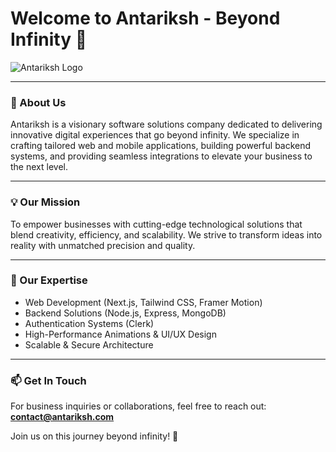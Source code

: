 # Welcome to Antariksh - Beyond Infinity 🚀

![Antariksh Logo](./Antariksh%20Information%20Technology%20FINAL%20LOGO.png)

---

### 🌌 About Us
Antariksh is a visionary software solutions company dedicated to delivering innovative digital experiences that go beyond infinity. We specialize in crafting tailored web and mobile applications, building powerful backend systems, and providing seamless integrations to elevate your business to the next level.

---

### 💡 Our Mission
To empower businesses with cutting-edge technological solutions that blend creativity, efficiency, and scalability. We strive to transform ideas into reality with unmatched precision and quality.

---

### 💪 Our Expertise
- Web Development (Next.js, Tailwind CSS, Framer Motion)
- Backend Solutions (Node.js, Express, MongoDB)
- Authentication Systems (Clerk)
- High-Performance Animations & UI/UX Design
- Scalable & Secure Architecture

---

### 📫 Get In Touch
For business inquiries or collaborations, feel free to reach out: **contact@antariksh.com**

Join us on this journey beyond infinity! 🚀
